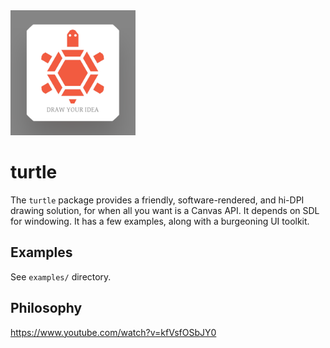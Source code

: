 <img alt="logo" src="https://raw.githubusercontent.com/p0nce/turtle/master/logo.png" width="200">

# turtle

The `turtle` package provides a friendly, software-rendered, and hi-DPI drawing solution, for when all you want is a Canvas API.
It depends on SDL for windowing.
It has a few examples, along with a burgeoning UI toolkit.



## Examples

See `examples/` directory.





## Philosophy

https://www.youtube.com/watch?v=kfVsfOSbJY0